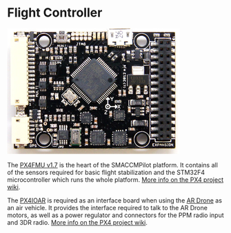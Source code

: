 # Flight Controller

![](/images/fmu-top.jpg)



The [PX4FMU v1.7][fmu] is the heart of the SMACCMPilot platform. It contains
all of the sensors required for basic flight stabilization and the
STM32F4 microcontroller which runs the whole platform. [More info on the PX4
project wiki][fmu].

The [PX4IOAR][] is required as an interface board when using the [AR Drone][]
as an air vehicle. It provides the interface required to talk to the AR Drone
motors, as well as a power regulator and connectors for the PPM radio input and
3DR radio. [More info on the PX4 project wiki][PX4IOAR].

[fmu]: http://pixhawk.ethz.ch/px4/modules/px4fmu
[PX4IOAR]: http://pixhawk.ethz.ch/px4/modules/px4ioar
[AR Drone]: airvehicle-ardrone.html


